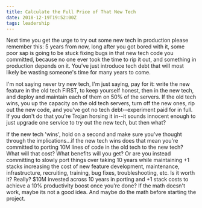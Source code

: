 ```yaml
---
title: Calculate the Full Price of That New Tech
date: 2018-12-19T19:52:00Z
tags: leadership
---
```

Next time you get the urge to try out some new tech in production please 
remember this: 5 years from now, long after you got bored with it, some poor sap 
is going to be stuck fixing bugs in that new tech code you committed, because no 
one ever took the time to rip it out, and something in production depends on it.  You've just introduce tech debt that will most likely be wasting someone's time 
for many years to come.

I'm not saying never try new tech, I'm just saying, pay for it: write the new 
feature in the old tech FIRST, to keep yourself honest, then in the new tech, 
and deploy and maintain each of them on 50% of the servers. If the old tech 
wins, you up the capacity on the old tech servers, turn off the new ones, rip 
out the new code, and you've got no tech debt--experiment paid for in full. If 
you don't do that you're Trojan horsing it in--it sounds innocent enough to just 
upgrade one service to try out the new tech, but then what?

If the new tech 'wins', hold on a second and make sure you've thought through 
the implications...if the new tech wins does that mean you're committed to 
porting 10M lines of code in the old tech to the new tech? What will that cost?  What benefits will you get? Or are you instead committing to slowly port things 
over taking 10 years while maintaining +1 stacks increasing the cost of new 
feature development, maintenance, infrastructure, recruiting, training, bug 
fixes, troubleshooting, etc. Is it worth it? Really? $10M invested across 10 
years in porting and +1 stack costs to achieve a 10% productivity boost once 
you're done?  If the math doesn't work, maybe its not a good idea. And maybe do 
the math before starting the project.

